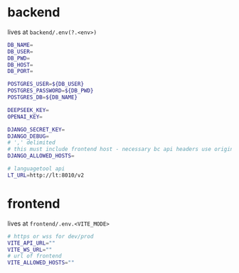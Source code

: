 
# backend
lives at `backend/.env(?.<env>)`

```sh
DB_NAME=
DB_USER=
DB_PWD=
DB_HOST=
DB_PORT=

POSTGRES_USER=${DB_USER}
POSTGRES_PASSWORD=${DB_PWD}
POSTGRES_DB=${DB_NAME}

DEEPSEEK_KEY=
OPENAI_KEY=

DJANGO_SECRET_KEY=
DJANGO_DEBUG=
# ',' delimited
# this must include frontend host - necessary bc api headers use origin (AllowedHostsOriginValidator)
DJANGO_ALLOWED_HOSTS=

# languagetool api
LT_URL=http://lt:8010/v2
 ```

# frontend
lives at `frontend/.env.<VITE_MODE>`

```sh
# https or wss for dev/prod
VITE_API_URL=""
VITE_WS_URL=""
# url of frontend
VITE_ALLOWED_HOSTS=""
```
